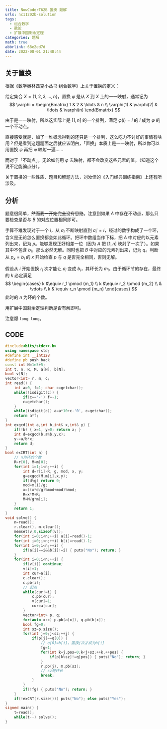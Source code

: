 ```yaml
---
title: NowCoderT62B 置换 题解
urls: nc11202b-solution
tags:
  - 组合数学
  - 数论
  - 扩展中国剩余定理
categories: 题解
math: true
abbrlink: 68e2ed7d
date: 2022-08-01 21:48:44
---
```


## 关于置换

根据《数学奥林匹克小丛书·组合数学》上关于置换的定义：

给定集合 $X = \{1,2,3,\ldots ,n \}$，置换 $\varphi$ 是从 $X$ 到 $X$ 上的一一映射，通常记为
$$
\varphi = 
\begin{Bmatrix}
1 & 2 &  \ldots & n
\\
\varphi(1) & \varphi(2) & \ldots & \varphi(n)
\end{Bmatrix}
$$
<!--more-->

由于是一一映射，所以这实际上是 $[1,n]$ 的一个排列，满足 $\varphi(i) = i$ 的 $i$ 成为 $\varphi$ 的一个不动点。

直接感受就是，加了一堆概念得到的还只是一个排列，这么吃力不讨好的事情有啥用？但是看到这题题面之后就应该明白，「置换」本质上是一一映射，所以你可以用置换 $\varphi$ 再把 $\varphi$ 映射一遍……

而对于「不动点」，无论如何用 $\varphi$ 去映射，都不会改变这些元素的值。（知道这个说不定能骗点分）。

关于置换的一些性质、题目和解题方法，刘汝佳的《入门经典训练指南》上还有所涉及。

## 分析

题意很简单，~~然而我一开始完全没有思路~~。注意到如果 $A$ 中存在不动点，那么只要检查是否与 $B$ 的对应位置相同即可。

手算不难发现对于一个 $i$，从 $a_i$ 不断映射直到 $a_i' = i$，经过的数字构成了一个环，含义是无论怎么置换都会如此循环。把环中数组当作下标，把 $A$ 中对应的以元素列出来，记为 $p$。能够发现正好相差一位（因为 $A$ 把 $[1,n]$ 映射了一次了）。如果其中不包含 $b_i$，那么必然无解。同时也把 $B$ 中对应的元素列出来，记为 $q$。判断从 $p_{x} = b_i$ 的 $x$ 开始检查 $p$ 与 $q$ 是否完全相同，否则无解。

假设从 $i$ 开始置换 $r_i$ 次才能让 $a_i$ 变成 $b_i$，其环长为 $m_i$。由于循环节的存在，最终的 $k$ 必定满足
$$
\begin{cases}
k &\equiv r_1 \pmod {m_1}
\\
k &\equiv r_2 \pmod {m_2}
\\
& \vdots
\\
k & \equiv r_n \pmod {m_n}
\end{cases}
$$
此时的 $n$ 为环的个数。

用扩展中国剩余定理判断是否有解即可。

注意爆 `long long`。

## CODE

```cpp
#include<bits/stdc++.h>
using namespace std;
#define int __int128
#define pb push_back
const int N=1e5+5;
int t, n, R, M, a[N], b[N];
bool v[N];
vector<int> r, m, c;
int read() {
	int a=0, f=1; char c=getchar();
	while(!isdigit(c)) {
		if(c=='-') f=-1;
		c=getchar();
	}
	while(isdigit(c)) a=a*10+c-'0', c=getchar();
	return a*f;
}
int exgcd(int a,int b,int& x,int& y) {
	if(!b) { x=1, y=0; return a; }
	int d=exgcd(b,a%b,y,x);
	y-=a/b*x;
	return d;
}
bool exCRT(int n) {
    // n为环的个数
	R=r[0], M=m[0];
	for(int i=1;i<n;++i) {
		int d=r[i]-R, g, mod, x, y;
		g=exgcd(M,m[i],x,y);
		if(d%g) return 0;
		mod=m[i]/g;
		x=((x*d/g)%mod+mod)%mod;
		R=x*M+R;
		M=M/g*m[i];
	}
	return 1;
}
void solve() {
	n=read();
	r.clear(), m.clear();
	memset(v,0,sizeof(v));
	for(int i=0;i<n;++i) a[i]=read()-1;
	for(int i=0;i<n;++i) b[i]=read()-1;
	for(int i=0;i<n;++i) {
		if(a[i]==i&&b[i]!=i) { puts("No"); return; }
	}
	for(int i=0;i<n;++i) {
		if(v[i]) continue;
		v[i]=1;
		int cur=a[i];
		c.clear();
		c.pb(i);
        // 起点
		while(cur!=i) {
			c.pb(cur);
			v[cur]=1;
			cur=a[cur];
		}
		vector<int> p, q;
		for(auto x:c) p.pb(a[x]), q.pb(b[x]);
		bool fg=0;
		int sz=p.size();
		for(int j=0;j<sz;++j) {
			if(p[j]==q[0]) {
                // q[0]=b[i]，置换j次才成为b[i]
				fg=1;
				for(int k=j,pos=0;k<j+sz;++k,++pos) {
					if(p[k%sz]!=q[pos]) { puts("No"); return; }
				}
				r.pb(j), m.pb(sz);
                // sz是环长
				break;
			}
		}
		if(!fg) { puts("No"); return; }
	}
	if(!exCRT(r.size())) puts("No"); else puts("Yes");
}
signed main() {
	t=read();
	while(t--) solve();
}
```

